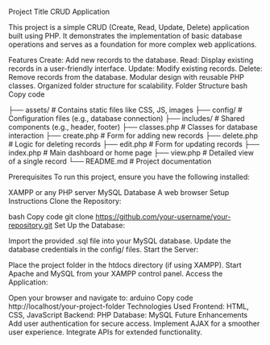 Project Title
CRUD Application

This project is a simple CRUD (Create, Read, Update, Delete) application built using PHP. It demonstrates the implementation of basic database operations and serves as a foundation for more complex web applications.

Features
Create: Add new records to the database.
Read: Display existing records in a user-friendly interface.
Update: Modify existing records.
Delete: Remove records from the database.
Modular design with reusable PHP classes.
Organized folder structure for scalability.
Folder Structure
bash
Copy code


├── assets/         # Contains static files like CSS, JS, images
├── config/         # Configuration files (e.g., database connection)
├── includes/       # Shared components (e.g., header, footer)
├── classes.php     # Classes for database interaction
├── create.php      # Form for adding new records
├── delete.php      # Logic for deleting records
├── edit.php        # Form for updating records
├── index.php       # Main dashboard or home page
├── view.php        # Detailed view of a single record
└── README.md       # Project documentation


Prerequisites
To run this project, ensure you have the following installed:

XAMPP or any PHP server
MySQL Database
A web browser
Setup Instructions
Clone the Repository:

bash
Copy code
git clone https://github.com/your-username/your-repository.git
Set Up the Database:

Import the provided .sql file into your MySQL database.
Update the database credentials in the config/ files.
Start the Server:

Place the project folder in the htdocs directory (if using XAMPP).
Start Apache and MySQL from your XAMPP control panel.
Access the Application:

Open your browser and navigate to:
arduino
Copy code
http://localhost/your-project-folder
Technologies Used
Frontend: HTML, CSS, JavaScript
Backend: PHP
Database: MySQL
Future Enhancements
Add user authentication for secure access.
Implement AJAX for a smoother user experience.
Integrate APIs for extended functionality.
